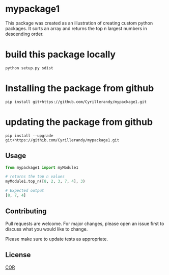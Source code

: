 # mypackage1 

This package was created as an illustration of creating custom python packages.
It sorts an array and returns the top n largest numbers in descending order.

# build this package locally
`python setup.py sdist`

# Installing the package from github
`pip install git+https://github.com/Cyrillerandy/mypackage1.git`

# updating the package from github
`pip install --upgrade git+https://githib.com/Cyrillerandy/mypackage1.git`

## Usage

```python
from mypackage1 import myModule1

# returns the top n values 
myModule1.top_n([8, 2, 3, 7, 4], 3)

# Expected output
[8, 7, 4]
```

## Contributing

Pull requests are welcome. For major changes, please open an issue first
to discuss what you would like to change.

Please make sure to update tests as appropriate.

## License

[COR](https://choosealicense.com/licenses/cor/)